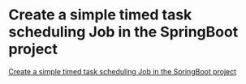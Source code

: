 # Create a simple timed task scheduling Job in the SpringBoot project
[Create a simple timed task scheduling Job in the SpringBoot project](https://aiwithcloud.com/2022/09/15/create_a_simple_timed_task_scheduling_job_in_the_springboot_project/)